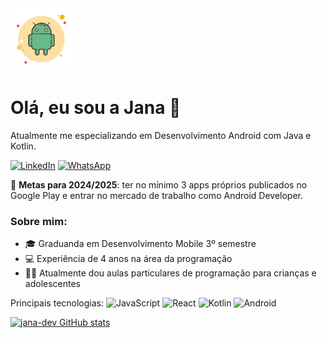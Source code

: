 <img src="./androidgit.png" alt="ilustração logo android" width="100">

<h1>Olá, eu sou a Jana 👋</h1>

Atualmente me especializando em Desenvolvimento Android com Java e Kotlin.

[![LinkedIn](https://img.shields.io/badge/-Linkedin-0e76a8?style=flat-square&logo=Linkedin&logoColor=white)](https://www.linkedin.com/in/janainaktdev/)
[![WhatsApp](https://img.shields.io/badge/-WhatsApp-25d366?style=flat-square&labelColor=25d366&logo=whatsapp&logoColor=white)](https://wa.me/5541998244791?text=Ol%C3%A1%2C%20peguei%20seu%20n%C3%BAmero%20no%20github%2C%20podemos%20conversar%3F)

🔭 **Metas para 2024/2025**: ter no mínimo 3 apps próprios publicados no Google Play e entrar no mercado de trabalho como Android Developer.

### Sobre mim:
- 🎓 Graduanda em Desenvolvimento Mobile 3º semestre
- 💻 Experiência de 4 anos na área da programação
- 👩‍🏫 Atualmente dou aulas particulares de programação para crianças e adolescentes

Principais tecnologias:
![JavaScript](https://img.shields.io/badge/-JavaScript-F7DF1E?style=flat-square&logo=javascript&logoColor=black)
![React](https://img.shields.io/badge/-React-61DAFB?style=flat-square&logo=react&logoColor=white)
![Kotlin](https://img.shields.io/badge/-Kotlin-0095D5?style=flat-square&logo=kotlin&logoColor=white)
![Android](https://img.shields.io/badge/-Android-3DDC84?style=flat-square&logo=android&logoColor=white)

[![jana-dev GitHub stats](https://github-readme-stats.vercel.app/api?username=jana-dev)](https://github.com/anuraghazra/github-readme-stats)
